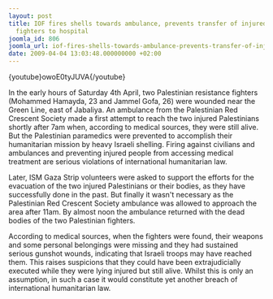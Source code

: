 ```yaml
---
layout: post
title: IOF fires shells towards ambulance, prevents transfer of injured Palestinian
  fighters to hospital
joomla_id: 806
joomla_url: iof-fires-shells-towards-ambulance-prevents-transfer-of-injured-palestinian-fighters-to-hospital
date: 2009-04-04 13:03:48.000000000 +02:00
---
```

<p>{youtube}owoE0tyJUVA{/youtube}</p>

<p>In the early hours of Saturday 4th April, two Palestinian resistance fighters (Mohammed Hamayda, 23 and Jammel Gofa, 26) were wounded near the Green Line, east of Jabaliya. An ambulance from the Palestinian Red Crescent Society made a first attempt to reach the two injured Palestinians shortly after 7am when, according to medical sources, they were still alive. But the Palestinian paramedics were prevented to accomplish their humanitarian mission by heavy Israeli shelling. Firing against civilians and ambulances and preventing injured people from accessing medical treatment are serious violations of international humanitarian law.</p>
<p>Later, ISM Gaza Strip volunteers were asked to support the efforts for the evacuation of the two injured Palestinians or their bodies, as they have successfully done in the past. But finally it wasn't necessary as the Palestinian Red Crescent Society ambulance was allowed to approach the area after 11am. By almost noon the ambulance returned with the dead bodies of the two Palestinian fighters.</p>
<p>According to medical sources, when the fighters were found, their weapons and some personal belongings were missing and they had sustained serious gunshot wounds, indicating that Israeli troops may have reached them. This raises suspicions that they could have been extrajudicially executed while they were lying injured but still alive. Whilst this is only an assumption, in such a case it would constitute yet another breach of international humanitarian law.</p>
<p> </p>
<p> </p>
<p> </p>
<p> </p>
<p> </p>
